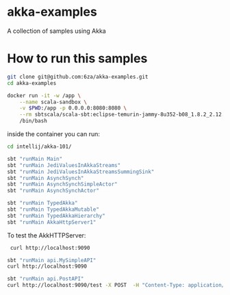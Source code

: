 # akka-examples
A collection of samples using Akka


# How to run this samples

```bash 
git clone git@github.com:6za/akka-examples.git
cd akka-examples

docker run -it -w /app \
    --name scala-sandbox \
    -v $PWD:/app -p 0.0.0.0:8080:8080 \
    --rm sbtscala/scala-sbt:eclipse-temurin-jammy-8u352-b08_1.8.2_2.12.17 \
    /bin/bash

```

inside the container you can run: 

```bash 
cd intellij/akka-101/

sbt "runMain Main"
sbt "runMain JediValuesInAkkaStreams"
sbt "runMain JediValuesInAkkaStreamsSummingSink"
sbt "runMain AsynchSynch"
sbt "runMain AsynchSynchSimpleActor"
sbt "runMain AsynchSynchActor"

sbt "runMain TypedAkka"
sbt "runMain TypedAkkaMutable"
sbt "runMain TypedAkkaHierarchy"
sbt "runMain AkkaHttpServer1"

```

To test the AkkHTTPServer:
```bash 
 curl http://localhost:9090
```

```bash 
sbt "runMain api.MySimpleAPI"
curl http://localhost:9090
``` 

```bash
sbt "runMain api.PostAPI"
curl http://localhost:9090/test -X POST  -H "Content-Type: application/json"  -d '{"userId":"hhgtg","offer":42}'
```
